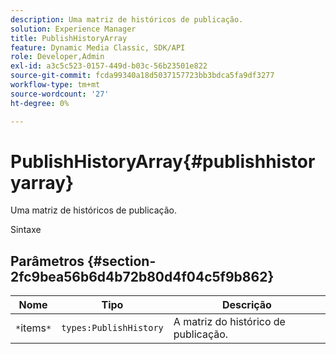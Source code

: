 ```yaml
---
description: Uma matriz de históricos de publicação.
solution: Experience Manager
title: PublishHistoryArray
feature: Dynamic Media Classic, SDK/API
role: Developer,Admin
exl-id: a3c5c523-0157-449d-b03c-56b23501e822
source-git-commit: fcda99340a18d5037157723bb3bdca5fa9df3277
workflow-type: tm+mt
source-wordcount: '27'
ht-degree: 0%

---
```


# PublishHistoryArray{#publishhistoryarray}

Uma matriz de históricos de publicação.

Sintaxe

## Parâmetros {#section-2fc9bea56b6d4b72b80d4f04c5f9b862}

| Nome | Tipo | Descrição |
|---|---|---|
| `*`items`*` | `types:PublishHistory` | A matriz do histórico de publicação. |
